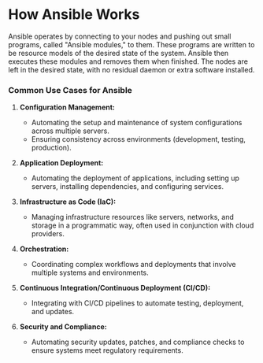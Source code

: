 # How Ansible Works

Ansible operates by connecting to your nodes and pushing out small programs, called "Ansible modules," to them. These programs are written to be resource models of the desired state of the system. Ansible then executes these modules and removes them when finished. The nodes are left in the desired state, with no residual daemon or extra software installed.

### Common Use Cases for Ansible

1. **Configuration Management:**
   - Automating the setup and maintenance of system configurations across multiple servers.
   - Ensuring consistency across environments (development, testing, production).

2. **Application Deployment:**
   - Automating the deployment of applications, including setting up servers, installing dependencies, and configuring services.

3. **Infrastructure as Code (IaC):**
   - Managing infrastructure resources like servers, networks, and storage in a programmatic way, often used in conjunction with cloud providers.

4. **Orchestration:**
   - Coordinating complex workflows and deployments that involve multiple systems and environments.

5. **Continuous Integration/Continuous Deployment (CI/CD):**
   - Integrating with CI/CD pipelines to automate testing, deployment, and updates.

6. **Security and Compliance:**
   - Automating security updates, patches, and compliance checks to ensure systems meet regulatory requirements.
